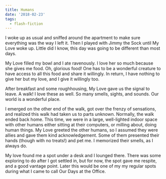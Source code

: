 ```yaml
---
title: Humans
date: '2018-02-23'
tags:
  - flash-fiction
---
```


I woke up as usual and sniffed around the apartment to make sure everything was
the way I left it. Then I played with Jimmy the Sock until My Love woke up.
Little did I know, this day was going to be different than most days.

<!-- truncate -->

My Love filled my bowl and I ate ravenously. I love her so much because she
gives me food. Oh, glorious food! One has to be a wonderful creature to have
access to all this food and share it willingly. In return, I have nothing to
give her but my love, and I give it willingly too.

After breakfast and some roughhousing, My Love gave us the signal to leave. A
walk! I love these as well. So many smells, sights, and sounds. Our world is a
wonderful place.

I emerged on the other end of the walk, got over the frenzy of sensations, and
realized this walk had taken us to parts unknown. Normally, the walk ended back
home. This time, we were in a large, well-lighted indoor space with other humans
either sitting at their computers, or milling about, doing human things. My Love
greeted the other humans, so I assumed they were allies and gave them kind
acknowledgement. Some of them presented their hands (though with no treats!) and
pet me. I memorized their smells, as I always do.

My love found me a spot under a desk and I lounged there. There was some
exploring to do after I got settled in, but for now, the spot gave me respite,
and a good vantage point. Later this would be one of my my regular spots during
what I came to call Our Days at the Office.

